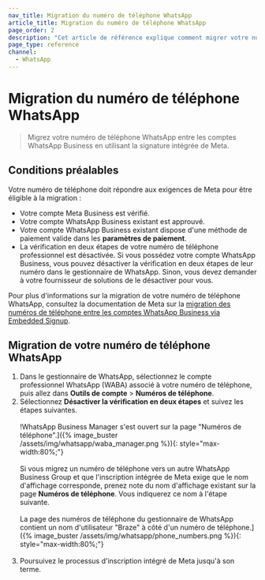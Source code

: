 ```yaml
---
nav_title: Migration du numéro de téléphone WhatsApp
article_title: Migration du numéro de téléphone WhatsApp
page_order: 2
description: "Cet article de référence explique comment migrer votre numéro de téléphone WhatsApp."
page_type: reference
channel:
  - WhatsApp
---
```


# Migration du numéro de téléphone WhatsApp

> Migrez votre numéro de téléphone WhatsApp entre les comptes WhatsApp Business en utilisant la signature intégrée de Meta.

## Conditions préalables

Votre numéro de téléphone doit répondre aux exigences de Meta pour être éligible à la migration :

- Votre compte Meta Business est vérifié.
- Votre compte WhatsApp Business existant est approuvé.
- Votre compte WhatsApp Business existant dispose d'une méthode de paiement valide dans les **paramètres de paiement**.
- La vérification en deux étapes de votre numéro de téléphone professionnel est désactivée. Si vous possédez votre compte WhatsApp Business, vous pouvez désactiver la vérification en deux étapes de leur numéro dans le gestionnaire de WhatsApp. Sinon, vous devez demander à votre fournisseur de solutions de le désactiver pour vous.

Pour plus d'informations sur la migration de votre numéro de téléphone WhatsApp, consultez la documentation de Meta sur la [migration des numéros de téléphone entre les comptes WhatsApp Business via Embedded Signup](https://developers.facebook.com/docs/whatsapp/business-management-api/guides/migrate-phone-to-different-waba/).

## Migration de votre numéro de téléphone WhatsApp

1. Dans le gestionnaire de WhatsApp, sélectionnez le compte professionnel WhatsApp (WABA) associé à votre numéro de téléphone, puis allez dans **Outils de compte** > **Numéros de téléphone**.
2. Sélectionnez **Désactiver la vérification en deux étapes** et suivez les étapes suivantes.<br><br>!WhatsApp Business Manager s'est ouvert sur la page "Numéros de téléphone".]({% image_buster /assets/img/whatsapp/waba_manager.png %}){: style="max-width:80%;"} <br><br> Si vous migrez un numéro de téléphone vers un autre WhatsApp Business Group et que l'inscription intégrée de Meta exige que le nom d'affichage corresponde, prenez note du nom d'affichage existant sur la page **Numéros de téléphone**. Vous indiquerez ce nom à l'étape suivante.<br><br>La page des numéros de téléphone du gestionnaire de WhatsApp contient un nom d'utilisateur "Braze" à côté d'un numéro de téléphone.]({% image_buster /assets/img/whatsapp/phone_numbers.png %}){: style="max-width:80%;"}<br><br>
3. Poursuivez le processus d'inscription intégré de Meta jusqu'à son terme. 

